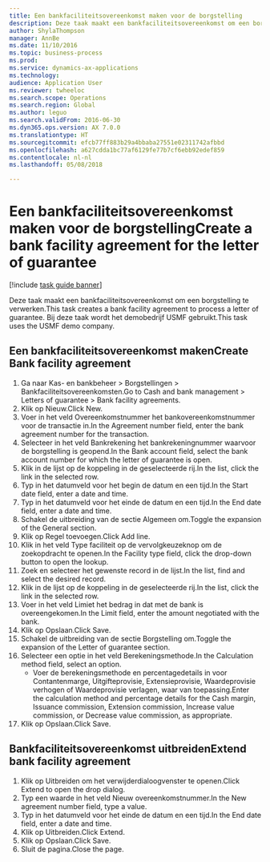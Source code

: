 ```yaml
--- 
title: Een bankfaciliteitsovereenkomst maken voor de borgstelling
description: Deze taak maakt een bankfaciliteitsovereenkomst om een borgstelling te verwerken.
author: ShylaThompson
manager: AnnBe
ms.date: 11/10/2016
ms.topic: business-process
ms.prod: 
ms.service: dynamics-ax-applications
ms.technology: 
audience: Application User
ms.reviewer: twheeloc
ms.search.scope: Operations
ms.search.region: Global
ms.author: leguo
ms.search.validFrom: 2016-06-30
ms.dyn365.ops.version: AX 7.0.0
ms.translationtype: HT
ms.sourcegitcommit: efcb77ff883b29a4bbaba27551e02311742afbbd
ms.openlocfilehash: a627cdda1bc77af6129fe77b7cf6ebb92edef859
ms.contentlocale: nl-nl
ms.lasthandoff: 05/08/2018

---
```

# <a name="create-a-bank-facility-agreement-for-the-letter-of-guarantee"></a><span data-ttu-id="dd304-103">Een bankfaciliteitsovereenkomst maken voor de borgstelling</span><span class="sxs-lookup"><span data-stu-id="dd304-103">Create a bank facility agreement for the letter of guarantee</span></span>

[!include [task guide banner](../../includes/task-guide-banner.md)]

<span data-ttu-id="dd304-104">Deze taak maakt een bankfaciliteitsovereenkomst om een borgstelling te verwerken.</span><span class="sxs-lookup"><span data-stu-id="dd304-104">This task creates a bank facility agreement to process a letter of guarantee.</span></span> <span data-ttu-id="dd304-105">Bij deze taak wordt het demobedrijf USMF gebruikt.</span><span class="sxs-lookup"><span data-stu-id="dd304-105">This task uses the USMF demo company.</span></span> 


## <a name="create-bank-facility-agreement"></a><span data-ttu-id="dd304-106">Een bankfaciliteitsovereenkomst maken</span><span class="sxs-lookup"><span data-stu-id="dd304-106">Create Bank facility agreement</span></span>
1. <span data-ttu-id="dd304-107">Ga naar Kas- en bankbeheer > Borgstellingen > Bankfaciliteitsovereenkomsten.</span><span class="sxs-lookup"><span data-stu-id="dd304-107">Go to Cash and bank management > Letters of guarantee > Bank facility agreements.</span></span>
2. <span data-ttu-id="dd304-108">Klik op Nieuw.</span><span class="sxs-lookup"><span data-stu-id="dd304-108">Click New.</span></span>
3. <span data-ttu-id="dd304-109">Voer in het veld Overeenkomstnummer het bankovereenkomstnummer voor de transactie in.</span><span class="sxs-lookup"><span data-stu-id="dd304-109">In the Agreement number field, enter the bank agreement number for the transaction.</span></span>
4. <span data-ttu-id="dd304-110">Selecteer in het veld Bankrekening het bankrekeningnummer waarvoor de borgstelling is geopend.</span><span class="sxs-lookup"><span data-stu-id="dd304-110">In the Bank account field, select the bank account number for which the letter of guarantee is open.</span></span> 
5. <span data-ttu-id="dd304-111">Klik in de lijst op de koppeling in de geselecteerde rij.</span><span class="sxs-lookup"><span data-stu-id="dd304-111">In the list, click the link in the selected row.</span></span>
6. <span data-ttu-id="dd304-112">Typ in het datumveld voor het begin de datum en een tijd.</span><span class="sxs-lookup"><span data-stu-id="dd304-112">In the Start date field, enter a date and time.</span></span>
7. <span data-ttu-id="dd304-113">Typ in het datumveld voor het einde de datum en een tijd.</span><span class="sxs-lookup"><span data-stu-id="dd304-113">In the End date field, enter a date and time.</span></span>
8. <span data-ttu-id="dd304-114">Schakel de uitbreiding van de sectie Algemeen om.</span><span class="sxs-lookup"><span data-stu-id="dd304-114">Toggle the expansion of the General section.</span></span>
9. <span data-ttu-id="dd304-115">Klik op Regel toevoegen.</span><span class="sxs-lookup"><span data-stu-id="dd304-115">Click Add line.</span></span>
10. <span data-ttu-id="dd304-116">Klik in het veld Type faciliteit op de vervolgkeuzeknop om de zoekopdracht te openen.</span><span class="sxs-lookup"><span data-stu-id="dd304-116">In the Facility type field, click the drop-down button to open the lookup.</span></span>
11. <span data-ttu-id="dd304-117">Zoek en selecteer het gewenste record in de lijst.</span><span class="sxs-lookup"><span data-stu-id="dd304-117">In the list, find and select the desired record.</span></span>
12. <span data-ttu-id="dd304-118">Klik in de lijst op de koppeling in de geselecteerde rij.</span><span class="sxs-lookup"><span data-stu-id="dd304-118">In the list, click the link in the selected row.</span></span>
13. <span data-ttu-id="dd304-119">Voer in het veld Limiet het bedrag in dat met de bank is overeengekomen.</span><span class="sxs-lookup"><span data-stu-id="dd304-119">In the Limit field, enter the amount negotiated with the bank.</span></span>
14. <span data-ttu-id="dd304-120">Klik op Opslaan.</span><span class="sxs-lookup"><span data-stu-id="dd304-120">Click Save.</span></span>
15. <span data-ttu-id="dd304-121">Schakel de uitbreiding van de sectie Borgstelling om.</span><span class="sxs-lookup"><span data-stu-id="dd304-121">Toggle the expansion of the Letter of guarantee section.</span></span>
16. <span data-ttu-id="dd304-122">Selecteer een optie in het veld Berekeningsmethode.</span><span class="sxs-lookup"><span data-stu-id="dd304-122">In the Calculation method field, select an option.</span></span>
    * <span data-ttu-id="dd304-123">Voer de berekeningsmethode en percentagedetails in voor Contantenmarge, Uitgifteprovisie, Extensieprovisie, Waardeprovisie verhogen of Waardeprovisie verlagen, waar van toepassing.</span><span class="sxs-lookup"><span data-stu-id="dd304-123">Enter the calculation method and percentage details for the Cash margin, Issuance commission, Extension commission, Increase value commission, or Decrease value commission, as appropriate.</span></span>   
17. <span data-ttu-id="dd304-124">Klik op Opslaan.</span><span class="sxs-lookup"><span data-stu-id="dd304-124">Click Save.</span></span>

## <a name="extend-bank-facility-agreement"></a><span data-ttu-id="dd304-125">Bankfaciliteitsovereenkomst uitbreiden</span><span class="sxs-lookup"><span data-stu-id="dd304-125">Extend bank facility agreement</span></span>
1. <span data-ttu-id="dd304-126">Klik op Uitbreiden om het verwijderdialoogvenster te openen.</span><span class="sxs-lookup"><span data-stu-id="dd304-126">Click Extend to open the drop dialog.</span></span>
2. <span data-ttu-id="dd304-127">Typ een waarde in het veld Nieuw overeenkomstnummer.</span><span class="sxs-lookup"><span data-stu-id="dd304-127">In the New agreement number field, type a value.</span></span>
3. <span data-ttu-id="dd304-128">Typ in het datumveld voor het einde de datum en een tijd.</span><span class="sxs-lookup"><span data-stu-id="dd304-128">In the End date field, enter a date and time.</span></span>
4. <span data-ttu-id="dd304-129">Klik op Uitbreiden.</span><span class="sxs-lookup"><span data-stu-id="dd304-129">Click Extend.</span></span>
5. <span data-ttu-id="dd304-130">Klik op Opslaan.</span><span class="sxs-lookup"><span data-stu-id="dd304-130">Click Save.</span></span>
6. <span data-ttu-id="dd304-131">Sluit de pagina.</span><span class="sxs-lookup"><span data-stu-id="dd304-131">Close the page.</span></span>


